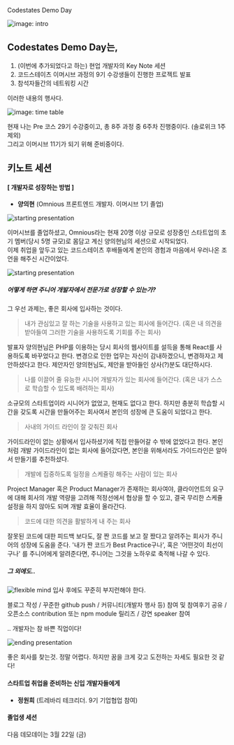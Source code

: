 Codestates Demo Day  

<img src="../img/2019-01-23-코드스테이츠데모데이후기/01_intro.jpg" alt="image: intro" />

## Codestates Demo Day는,
1. (이번에 추가되었다고 하는) 현업 개발자의 Key Note 세션
2. 코드스테이츠 이머시브 과정의 9기 수강생들이 진행한 프로젝트 발표
3. 참석자들간의 네트워킹 시간

이러한 내용의 행사다.  

<img src="../img/2019-01-23-코드스테이츠데모데이후기/timetable.png" alt="image: time table" />

현재 나는 Pre 코스 29기 수강중이고, 총 8주 과정 중 6주차 진행중이다. (솔로위크 1주 제외)  
그리고 이머시브 11기가 되기 위해 준비중이다.

## 키노트 세션
#### [ 개발자로 성장하는 방법 ]
- **양의현** (Omnious 프론트엔드 개발자. 이머시브 1기 졸업)

<img src="../img/2019-01-23-코드스테이츠데모데이후기/02-1.jpg" alt="starting presentation" />

이머시브를 졸업하셨고, Omnious라는 현재 20명 이상 규모로 성장중인 스타트업의 초기 멤버(당시 5명 규모)로 몸담고 계신 양의현님의 세션으로 시작되었다.  
이제 취업을 앞두고 있는 코드스테이츠 후배들에게 본인의 경험과 마음에서 우러나온 조언을 해주신 시간이었다.

<img src="../img/2019-01-23-코드스테이츠데모데이후기/02-2.jpg" alt="starting presentation" />

##### 어떻게 하면 주니어 개발자에서 전문가로 성장할 수 있는가?

그 우선 과제는, 좋은 회사에 입사하는 것이다.

> 내가 관심있고 잘 하는 기술을 사용하고 있는 회사에 들어간다. (혹은 내 의견을 받아들여 그러한 기술을 사용하도록 기회를 주는 회사)

발표자 양의현님은 PHP를 이용하는 당시 회사의 웹사이트를 설득을 통해 React를 사용하도록 바꾸었다고 한다. 변경으로 인한 업무는 자신이 감내하겠으니, 변경하자고 제안하셨다고 한다. 제안자인 양의현님도, 제안을 받아들인 상사(?)분도 대단하시다.

> 나를 이끌어 줄 유능한 시니어 개발자가 있는 회사에 들어간다. (혹은 내가 스스로 학습할 수 있도록 배려하는 회사)

소규모의 스타트업이라 시니어가 없었고, 현재도 없다고 한다. 하지만 충분히 학습할 시간을 갖도록 시간을 만들어주는 회사여서 본인의 성장에 큰 도움이 되었다고 한다.

> 사내의 가이드 라인이 잘 갖춰진 회사

가이드라인이 없는 상황에서 입사하셨기에 직접 만들어갈 수 밖에 없었다고 한다. 본인처럼 개발 가이드라인이 없는 회사에 들어갔다면, 본인을 위해서라도 가이드라인은 알아서 만들기를 추천하셨다.

> 개발에 집중하도록 일정을 스케쥴링 해주는 사람이 있는 회사

Project Manager 혹은 Product Manager가 존재하는 회사여야, 클라이언트의 요구에 대해 회사의 개발 역량을 고려해 적정선에서 협상을 할 수 있고, 결국 무리한 스케쥴 설정을 하지 않아도 되며 개발 효율이 올라간다.

> 코드에 대한 의견을 활발하게 내 주는 회사

잘못된 코드에 대한 피드백 보다도, 잘 짠 코드를 보고 잘 짰다고 알려주는 회사가 주니어의 성장에 도움을 준다. '내가 짠 코드가 Best Practice구나', 혹은 '어떤것이 최선이구나' 를 주니어에게 알려준다면, 주니어는 그것을 노하우로 축적해 나갈 수 있다.


##### 그 외에도..
<img src="../img/2019-01-23-코드스테이츠데모데이후기/02-3.jpg" alt="flexible mind" />
입사 후에도 꾸준히 부지런해야 한다.

블로그 작성 / 꾸준한 github push / 커뮤니티(개발자 행사 등) 참여 및 참여후기 공유 / 오픈소스 contribution 또는 npm module 릴리즈 / 강연 speaker 참여

.. 개발자는 참 바쁜 직업이다!

<img src="../img/2019-01-23-코드스테이츠데모데이후기/02-4.jpg" alt="ending presentation" />

좋은 회사를 찾는것. 정말 어렵다. 하지만 꿈을 크게 갖고 도전하는 자세도 필요한 것 같다!

#### 스타트업 취업을 준비하는 신입 개발자들에게
- **정원희** (트레바리 테크리더. 9기 기업협업 참여)  


#### 졸업생 세션







다음 데모데이는 3월 22일 (금)
